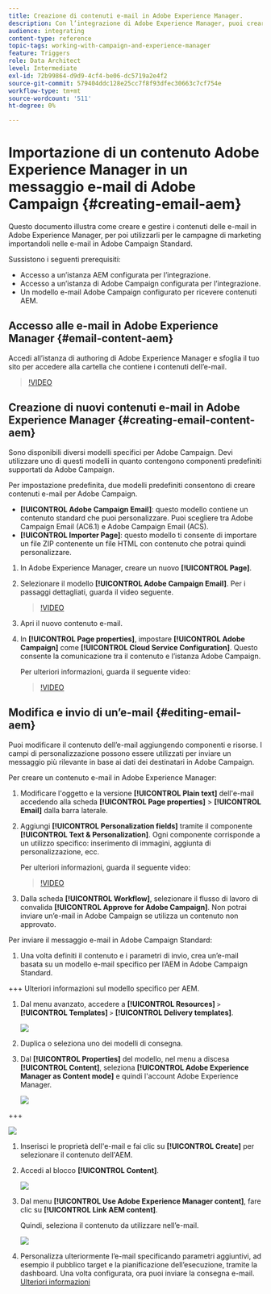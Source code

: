 ```yaml
---
title: Creazione di contenuti e-mail in Adobe Experience Manager.
description: Con l’integrazione di Adobe Experience Manager, puoi creare contenuti direttamente nell’AEM e utilizzarli successivamente in Adobe Campaign.
audience: integrating
content-type: reference
topic-tags: working-with-campaign-and-experience-manager
feature: Triggers
role: Data Architect
level: Intermediate
exl-id: 72b99864-d9d9-4cf4-be06-dc5719a2e4f2
source-git-commit: 579404ddc128e25cc7f8f93dfec30663c7cf754e
workflow-type: tm+mt
source-wordcount: '511'
ht-degree: 0%

---
```


# Importazione di un contenuto Adobe Experience Manager in un messaggio e-mail di Adobe Campaign {#creating-email-aem}

Questo documento illustra come creare e gestire i contenuti delle e-mail in Adobe Experience Manager, per poi utilizzarli per le campagne di marketing importandoli nelle e-mail in Adobe Campaign Standard.

Sussistono i seguenti prerequisiti:

* Accesso a un’istanza AEM configurata per l’integrazione.
* Accesso a un’istanza di Adobe Campaign configurata per l’integrazione.
* Un modello e-mail Adobe Campaign configurato per ricevere contenuti AEM.

## Accesso alle e-mail in Adobe Experience Manager {#email-content-aem}

Accedi all’istanza di authoring di Adobe Experience Manager e sfoglia il tuo sito per accedere alla cartella che contiene i contenuti dell’e-mail.

>[!VIDEO](https://video.tv.adobe.com/v/29996)

## Creazione di nuovi contenuti e-mail in Adobe Experience Manager {#creating-email-content-aem}

Sono disponibili diversi modelli specifici per Adobe Campaign. Devi utilizzare uno di questi modelli in quanto contengono componenti predefiniti supportati da Adobe Campaign.

Per impostazione predefinita, due modelli predefiniti consentono di creare contenuti e-mail per Adobe Campaign.

* **[!UICONTROL Adobe Campaign Email]**: questo modello contiene un contenuto standard che puoi personalizzare. Puoi scegliere tra Adobe Campaign Email (AC6.1) e Adobe Campaign Email (ACS).
* **[!UICONTROL Importer Page]**: questo modello ti consente di importare un file ZIP contenente un file HTML con contenuto che potrai quindi personalizzare.

1. In Adobe Experience Manager, creare un nuovo **[!UICONTROL Page]**.

1. Selezionare il modello **[!UICONTROL Adobe Campaign Email]**. Per i passaggi dettagliati, guarda il video seguente.

   >[!VIDEO](https://video.tv.adobe.com/v/29997)

1. Apri il nuovo contenuto e-mail.

1. In **[!UICONTROL Page properties]**, impostare **[!UICONTROL Adobe Campaign]** come **[!UICONTROL Cloud Service Configuration]**. Questo consente la comunicazione tra il contenuto e l’istanza Adobe Campaign.

   Per ulteriori informazioni, guarda il seguente video:

   >[!VIDEO](https://video.tv.adobe.com/v/29999)

## Modifica e invio di un’e-mail {#editing-email-aem}

Puoi modificare il contenuto dell’e-mail aggiungendo componenti e risorse. I campi di personalizzazione possono essere utilizzati per inviare un messaggio più rilevante in base ai dati dei destinatari in Adobe Campaign.

Per creare un contenuto e-mail in Adobe Experience Manager:

1. Modificare l&#39;oggetto e la versione **[!UICONTROL Plain text]** dell&#39;e-mail accedendo alla scheda **[!UICONTROL Page properties]** > **[!UICONTROL Email]** dalla barra laterale.

1. Aggiungi **[!UICONTROL Personalization fields]** tramite il componente **[!UICONTROL Text & Personalization]**. Ogni componente corrisponde a un utilizzo specifico: inserimento di immagini, aggiunta di personalizzazione, ecc.

   Per ulteriori informazioni, guarda il seguente video:

   >[!VIDEO](https://video.tv.adobe.com/v/29998)

1. Dalla scheda **[!UICONTROL Workflow]**, selezionare il flusso di lavoro di convalida **[!UICONTROL Approve for Adobe Campaign]**. Non potrai inviare un’e-mail in Adobe Campaign se utilizza un contenuto non approvato.

Per inviare il messaggio e-mail in Adobe Campaign Standard:

1. Una volta definiti il contenuto e i parametri di invio, crea un’e-mail basata su un modello e-mail specifico per l’AEM in Adobe Campaign Standard.

+++ Ulteriori informazioni sul modello specifico per AEM.

   1. Dal menu avanzato, accedere a **[!UICONTROL Resources]** `>` **[!UICONTROL Templates]** `>` **[!UICONTROL Delivery templates]**.

      ![](assets/aem_templates_1.png)

   1. Duplica o seleziona uno dei modelli di consegna.

   1. Dal **[!UICONTROL Properties]** del modello, nel menu a discesa **[!UICONTROL Content]**, seleziona **[!UICONTROL Adobe Experience Manager as Content mode]** e quindi l&#39;account Adobe Experience Manager.

      ![](assets/aem_templates_2.png)

+++

   ![](assets/aem_send_1.png)

1. Inserisci le proprietà dell&#39;e-mail e fai clic su **[!UICONTROL Create]** per selezionare il contenuto dell&#39;AEM.

1. Accedi al blocco **[!UICONTROL Content]**.

   ![](assets/aem_send_2.png)

1. Dal menu **[!UICONTROL Use Adobe Experience Manager content]**, fare clic su **[!UICONTROL Link AEM content]**.

   Quindi, seleziona il contenuto da utilizzare nell’e-mail.

   ![](assets/aem_send_3.png)

1. Personalizza ulteriormente l’e-mail specificando parametri aggiuntivi, ad esempio il pubblico target e la pianificazione dell’esecuzione, tramite la dashboard. Una volta configurata, ora puoi inviare la consegna e-mail. [Ulteriori informazioni](../../sending/using/confirming-the-send.md)

